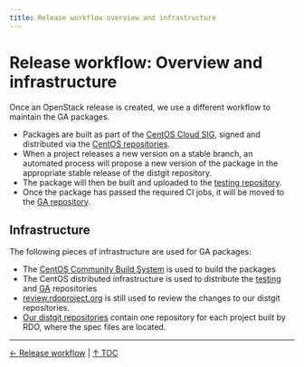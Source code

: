 ```yaml
---
title: Release workflow overview and infrastructure
---
```


# Release workflow: Overview and infrastructure

Once an OpenStack release is created, we use a different workflow to maintain the GA packages.

- Packages are built as part of the [CentOS Cloud SIG](https://wiki.centos.org/SpecialInterestGroup/Cloud), signed and distributed via the [CentOS repositories](http://mirror.centos.org/centos/7/cloud/).
- When a project releases a new version on a stable branch, an automated process will propose a new version of the package in the appropriate stable release of the distgit repository.
- The package will then be built and uploaded to the [testing repository](/what/repos#Testing).
- Once the package has passed the required CI jobs, it will be moved to the [GA repository](/what/repos#GA).

## Infrastructure

The following pieces of infrastructure are used for GA packages:

- The [CentOS Community Build System](https://cbs.centos.org) is used to build the packages
- The CentOS distributed infrastructure is used to distribute the [testing](https://buildlogs.centos.org/centos/7/cloud/) and [GA](http://mirror.centos.org/centos/7/cloud/) repositories
- [review.rdoproject.org](https://review.rdoproject.org) is still used to review the changes to our distgit repositories.
- [Our distgit repositories](https://github.com/rdo-packages) contain one repository for each project built by RDO, where the spec files are located.

----

[← Release workflow](/what/release-workflow) |
[↑ TOC](/what) 

